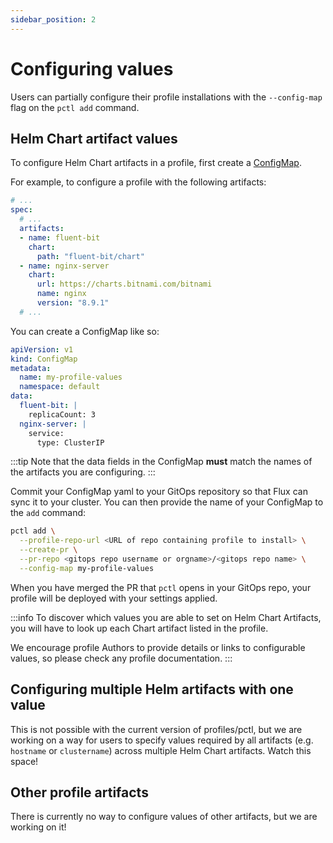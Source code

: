 ```yaml
---
sidebar_position: 2
---
```


# Configuring values

Users can partially configure their profile installations with the `--config-map`
flag on the `pctl add` command.

## Helm Chart artifact values

To configure Helm Chart artifacts in a profile, first create a [ConfigMap](https://kubernetes.io/docs/concepts/configuration/configmap/).

For example, to configure a profile with the following artifacts:

```yaml
# ...
spec:
  # ...
  artifacts:
  - name: fluent-bit
    chart:
      path: "fluent-bit/chart"
  - name: nginx-server
    chart:
      url: https://charts.bitnami.com/bitnami
      name: nginx
      version: "8.9.1"
  # ...
```

You can create a ConfigMap like so:

```yaml
apiVersion: v1
kind: ConfigMap
metadata:
  name: my-profile-values
  namespace: default
data:
  fluent-bit: |
    replicaCount: 3
  nginx-server: |
    service:
      type: ClusterIP
```

:::tip
Note that the data fields in the ConfigMap **must** match the names of the artifacts
you are configuring.
:::

Commit your ConfigMap yaml to your GitOps repository so that Flux can sync it to your cluster.
You can then provide the name of your ConfigMap to the `add` command:

```bash
pctl add \
  --profile-repo-url <URL of repo containing profile to install> \
  --create-pr \
  --pr-repo <gitops repo username or orgname>/<gitops repo name> \
  --config-map my-profile-values
```

When you have merged the PR that `pctl` opens in your GitOps repo, your profile will be deployed
with your settings applied.

:::info
To discover which values you are able to set on Helm Chart Artifacts, you will have to look up
each Chart artifact listed in the profile.

We encourage profile Authors to provide details or links to configurable values,
so please check any profile documentation.
:::

## Configuring multiple Helm artifacts with one value

This is not possible with the current version of profiles/pctl, but we are working
on a way for users to specify values required by all artifacts (e.g. `hostname` or `clustername`)
across multiple Helm Chart artifacts. Watch this space!

## Other profile artifacts

There is currently no way to configure values of other artifacts, but we are working on it!
